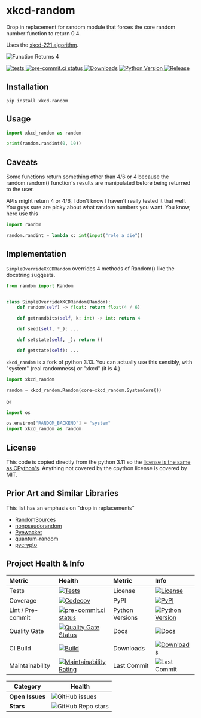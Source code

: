 # xkcd-random

Drop in replacement for random module that forces the core random number function to return 0.4.

Uses the [xkcd-221 algorithm](https://xkcd.com/221/).

![Function Returns 4](https://imgs.xkcd.com/comics/random_number.png
"XKCD Random Number Generator")

[![tests](https://github.com/matthewdeanmartin/xkcd_random/actions/workflows/build.yml/badge.svg)
](https://github.com/matthewdeanmartin/xkcd_random/actions/workflows/tests.yml)
[![pre-commit.ci status](https://results.pre-commit.ci/badge/github/matthewdeanmartin/xkcd_random/main.svg)
](https://results.pre-commit.ci/latest/github/matthewdeanmartin/xkcd_random/main)
[![Downloads](https://img.shields.io/pypi/dm/xkcd-random)](https://pypistats.org/packages/xkcd-random)
[![Python Version](https://img.shields.io/pypi/pyversions/xkcd-random)
![Release](https://img.shields.io/pypi/v/xkcd-random)
](https://pypi.org/project/xkcd-random/)

## Installation

`pip install xkcd-random`

## Usage

```python
import xkcd_random as random

print(random.randint(0, 10))
```

## Caveats

Some functions return something other than 4/6 or 4 because the random.random() function's results are manipulated
before being returned to the user.

APIs might return 4 or 4/6, I don't know I haven't really tested it that well. You guys sure are picky about what random
numbers you want. You know, here use this

```python
import random

random.randint = lambda x: int(input("role a die"))
```

## Implementation

`SimpleOverrideXKCDRandom` overrides 4 methods of Random() like the docstring suggests.

```python
from random import Random


class SimpleOverrideXKCDRandom(Random):
    def random(self) -> float: return float(4 / 6)

    def getrandbits(self, k: int) -> int: return 4

    def seed(self, *_): ...

    def setstate(self, _): return ()

    def getstate(self): ...
```

`xkcd_random` is a fork of python 3.13. You can actually use this sensibly, with "system" (real randomness) or
"xkcd" (it is 4.)

```python
import xkcd_random

random = xkcd_random.Random(core=xkcd_random.SystemCore())
```

or

```python
import os

os.environ["RANDOM_BACKEND"] = "system"
import xkcd_random as random
```

## License

This code is copied directly from the python 3.11 so
the [license is the same as CPython's](https://github.com/python/cpython/blob/3.13/LICENSE). Anything not covered
by the cpython license is covered by MIT.

## Prior Art and Similar Libraries

This list has an emphasis on "drop in replacements"

- [RandomSources](https://pypi.org/project/RandomSources/)
- [nonpseudorandom](https://pypi.org/project/nonpseudorandom/)
- [Pyewacket](https://pypi.org/project/Pyewacket/)
- [quantum-random](https://pypi.org/project/quantum-random/)
- [pycrypto](https://pypi.org/project/pycrypto/)

## Project Health & Info

| Metric            | Health                                                                                                                                                                                                            | Metric          | Info                                                                                                                                                                                                              |
|:------------------|:------------------------------------------------------------------------------------------------------------------------------------------------------------------------------------------------------------------|:----------------|:------------------------------------------------------------------------------------------------------------------------------------------------------------------------------------------------------------------|
| Tests             | [![Tests](https://github.com/matthewdeanmartin/xkcd_random/actions/workflows/build.yml/badge.svg)](https://github.com/matthewdeanmartin/xkcd_random/actions/workflows/build.yml)                                  | License         | [![License](https://img.shields.io/github/license/matthewdeanmartin/xkcd_random)](https://github.com/matthewdeanmartin/xkcd_random/blob/main/LICENSE.md)                                                        |
| Coverage          | [![Codecov](https://codecov.io/gh/matthewdeanmartin/xkcd_random/branch/main/graph/badge.svg)](https://codecov.io/gh/matthewdeanmartin/xkcd_random)                                                                | PyPI            | [![PyPI](https://img.shields.io/pypi/v/xkcd-random)](https://pypi.org/project/xkcd-random/)                                                                                                                     |
| Lint / Pre-commit | [![pre-commit.ci status](https://results.pre-commit.ci/badge/github/matthewdeanmartin/xkcd_random/main.svg)](https://results.pre-commit.ci/latest/github/matthewdeanmartin/xkcd_random/main)                      | Python Versions | [![Python Version](https://img.shields.io/pypi/pyversions/xkcd-random)](https://pypi.org/project/xkcd-random/)                                                                                                  |
| Quality Gate      | [![Quality Gate Status](https://sonarcloud.io/api/project_badges/measure?project=matthewdeanmartin_xkcd-random\&metric=alert_status)](https://sonarcloud.io/summary/new_code?id=matthewdeanmartin_xkcd-random)    | Docs            | [![Docs](https://readthedocs.org/projects/xkcd-random/badge/?version=latest)](https://xkcd-random.readthedocs.io/en/latest/)                                                                                    |
| CI Build          | [![Build](https://github.com/matthewdeanmartin/xkcd_random/actions/workflows/build.yml/badge.svg)](https://github.com/matthewdeanmartin/xkcd_random/actions/workflows/build.yml)                                  | Downloads       | [![Downloads](https://static.pepy.tech/personalized-badge/xkcd-random?period=total\&units=international_system\&left_color=grey\&right_color=blue\&left_text=Downloads)](https://pepy.tech/project/xkcd-random) |
| Maintainability   | [![Maintainability Rating](https://sonarcloud.io/api/project_badges/measure?project=matthewdeanmartin_xkcd-random\&metric=sqale_rating)](https://sonarcloud.io/summary/new_code?id=matthewdeanmartin_xkcd-random) | Last Commit     | ![Last Commit](https://img.shields.io/github/last-commit/matthewdeanmartin/xkcd_random)                                                                                                                          |

| Category          | Health                                                                                                                                              
|-------------------|-----------------------------------------------------------------------------------------------------------------------------------------------------|
| **Open Issues**   | ![GitHub issues](https://img.shields.io/github/issues/matthewdeanmartin/xkcd_random)                                                               |
| **Stars**         | ![GitHub Repo stars](https://img.shields.io/github/stars/matthewdeanmartin/xkcd_random?style=social)                                               |
